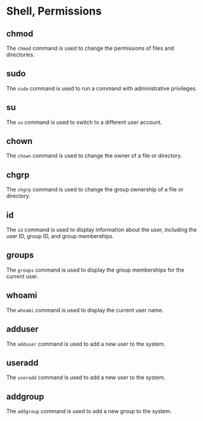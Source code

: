 # Shell, Permissions

## chmod
The `chmod` command is used to change the permissions of files and directories.

## sudo
The `sudo` command is used to run a command with administrative privileges.

## su
The `su` command is used to switch to a different user account.

## chown
The `chown` command is used to change the owner of a file or directory.

## chgrp
The `chgrp` command is used to change the group ownership of a file or directory.

## id
The `id` command is used to display information about the user, including the user ID, group ID, and group memberships.

## groups
The `groups` command is used to display the group memberships for the current user.

## whoami
The `whoami` command is used to display the current user name.

## adduser
The `adduser` command is used to add a new user to the system.

## useradd
The `useradd` command is used to add a new user to the system.

## addgroup
The `addgroup` command is used to add a new group to the system.
